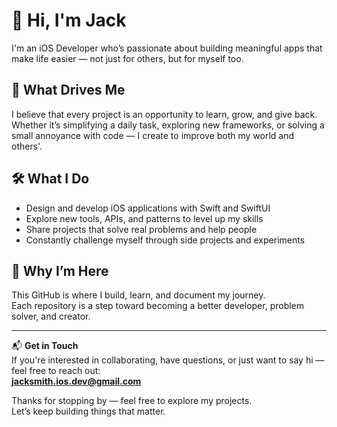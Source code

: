 # 👋 Hi, I'm Jack

I'm an iOS Developer who’s passionate about building meaningful apps that make life easier — not just for others, but for myself too.

## 🚀 What Drives Me

I believe that every project is an opportunity to learn, grow, and give back. Whether it’s simplifying a daily task, exploring new frameworks, or solving a small annoyance with code — I create to improve both my world and others'.

## 🛠️ What I Do

- Design and develop iOS applications with Swift and SwiftUI  
- Explore new tools, APIs, and patterns to level up my skills  
- Share projects that solve real problems and help people  
- Constantly challenge myself through side projects and experiments  

## 🎯 Why I’m Here

This GitHub is where I build, learn, and document my journey.  
Each repository is a step toward becoming a better developer, problem solver, and creator.

---

📬 **Get in Touch**  
If you're interested in collaborating, have questions, or just want to say hi — feel free to reach out:  
**jacksmith.ios.dev@gmail.com**

Thanks for stopping by — feel free to explore my projects.  
Let’s keep building things that matter.
